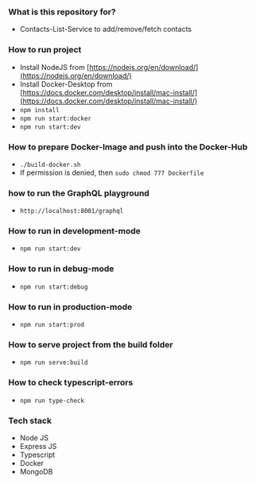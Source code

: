 ### What is this repository for? ###
* Contacts-List-Service to add/remove/fetch contacts

### How to run project
* Install NodeJS from [https://nodejs.org/en/download/](https://nodejs.org/en/download/)
* Install Docker-Desktop from [https://docs.docker.com/desktop/install/mac-install/](https://docs.docker.com/desktop/install/mac-install/)
* `npm install`
* `npm run start:docker`
* `npm run start:dev`

### How to prepare Docker-Image and push into the Docker-Hub
* `./build-docker.sh`
* If permission is denied, then `sudo chmod 777 Dockerfile`

### how to run the GraphQL playground
* `http://localhost:8001/graphql`

### How to run in development-mode
* `npm run start:dev`

### How to run in debug-mode
* `npm run start:debug`

### How to run in production-mode
* `npm run start:prod`

### How to serve project from the build folder
* `npm run serve:build`

### How to check typescript-errors
* `npm run type-check`

### Tech stack ###
* Node JS
* Express JS
* Typescript
* Docker
* MongoDB
